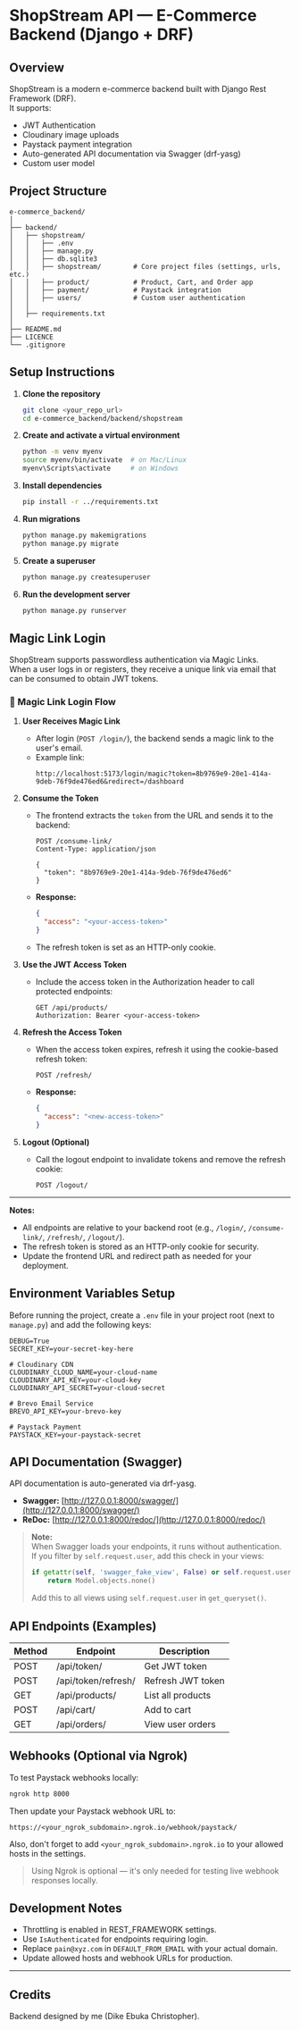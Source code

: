 # ShopStream API — E-Commerce Backend (Django + DRF)

## Overview

ShopStream is a modern e-commerce backend built with Django Rest Framework (DRF).  
It supports:

- JWT Authentication
- Cloudinary image uploads
- Paystack payment integration
- Auto-generated API documentation via Swagger (drf-yasg)
- Custom user model

## Project Structure

```
e-commerce_backend/
│
├── backend/
│   ├── shopstream/
│   │   ├── .env
│   │   ├── manage.py
│   │   ├── db.sqlite3
│   │   ├── shopstream/        # Core project files (settings, urls, etc.)
│   │   ├── product/           # Product, Cart, and Order app
│   │   ├── payment/           # Paystack integration
│   │   ├── users/             # Custom user authentication
│   │
│   ├── requirements.txt
│
├── README.md
├── LICENCE
└── .gitignore
```

## Setup Instructions

1. **Clone the repository**
    ```sh
    git clone <your_repo_url>
    cd e-commerce_backend/backend/shopstream
    ```

2. **Create and activate a virtual environment**
    ```sh
    python -m venv myenv
    source myenv/bin/activate  # on Mac/Linux
    myenv\Scripts\activate     # on Windows
    ```

3. **Install dependencies**
    ```sh
    pip install -r ../requirements.txt
    ```

4. **Run migrations**
    ```sh
    python manage.py makemigrations
    python manage.py migrate
    ```

5. **Create a superuser**
    ```sh
    python manage.py createsuperuser
    ```

6. **Run the development server**
    ```sh
    python manage.py runserver
    ```

## Magic Link Login

ShopStream supports passwordless authentication via Magic Links.  
When a user logs in or registers, they receive a unique link via email that can be consumed to obtain JWT tokens.


### 🔑 Magic Link Login Flow

1. **User Receives Magic Link**

   - After login (`POST /login/`), the backend sends a magic link to the user's email.
   - Example link:
     ```
     http://localhost:5173/login/magic?token=8b9769e9-20e1-414a-9deb-76f9de476ed6&redirect=/dashboard
     ```

2. **Consume the Token**

   - The frontend extracts the `token` from the URL and sends it to the backend:
     ```
     POST /consume-link/
     Content-Type: application/json

     {
       "token": "8b9769e9-20e1-414a-9deb-76f9de476ed6"
     }
     ```
   - **Response:**
     ```json
     {
       "access": "<your-access-token>"
     }
     ```
   - The refresh token is set as an HTTP-only cookie.

3. **Use the JWT Access Token**

   - Include the access token in the Authorization header to call protected endpoints:
     ```
     GET /api/products/
     Authorization: Bearer <your-access-token>
     ```

4. **Refresh the Access Token**

   - When the access token expires, refresh it using the cookie-based refresh token:
     ```
     POST /refresh/
     ```
   - **Response:**
     ```json
     {
       "access": "<new-access-token>"
     }
     ```

5. **Logout (Optional)**

   - Call the logout endpoint to invalidate tokens and remove the refresh cookie:
     ```
     POST /logout/
     ```

---

**Notes:**
- All endpoints are relative to your backend root (e.g., `/login/`, `/consume-link/`, `/refresh/`, `/logout/`).
- The refresh token is stored as an HTTP-only cookie for security.
- Update the frontend URL and redirect path as needed for your deployment.


## Environment Variables Setup

Before running the project, create a `.env` file in your project root (next to `manage.py`) and add the following keys:

```env
DEBUG=True
SECRET_KEY=your-secret-key-here

# Cloudinary CDN
CLOUDINARY_CLOUD_NAME=your-cloud-name
CLOUDINARY_API_KEY=your-cloud-key
CLOUDINARY_API_SECRET=your-cloud-secret

# Brevo Email Service
BREVO_API_KEY=your-brevo-key

# Paystack Payment
PAYSTACK_KEY=your-paystack-secret
```

## API Documentation (Swagger)

API documentation is auto-generated via drf-yasg.

- **Swagger:** [http://127.0.0.1:8000/swagger/](http://127.0.0.1:8000/swagger/)
- **ReDoc:** [http://127.0.0.1:8000/redoc/](http://127.0.0.1:8000/redoc/)

> **Note:**  
> When Swagger loads your endpoints, it runs without authentication.  
> If you filter by `self.request.user`, add this check in your views:
> ```python
> if getattr(self, 'swagger_fake_view', False) or self.request.user.is_anonymous:
>     return Model.objects.none()
> ```
> Add this to all views using `self.request.user` in `get_queryset()`.

## API Endpoints (Examples)

| Method | Endpoint                | Description           |
|--------|-------------------------|-----------------------|
| POST   | /api/token/             | Get JWT token         |
| POST   | /api/token/refresh/     | Refresh JWT token     |
| GET    | /api/products/          | List all products     |
| POST   | /api/cart/              | Add to cart           |
| GET    | /api/orders/            | View user orders      |

## Webhooks (Optional via Ngrok)

To test Paystack webhooks locally:

```sh
ngrok http 8000
```

Then update your Paystack webhook URL to:

```
https://<your_ngrok_subdomain>.ngrok.io/webhook/paystack/
```
Also, don't forget to add `<your_ngrok_subdomain>.ngrok.io` to your allowed hosts in the settings.

> Using Ngrok is optional — it's only needed for testing live webhook responses locally.

## Development Notes

- Throttling is enabled in REST_FRAMEWORK settings.
- Use `IsAuthenticated` for endpoints requiring login.
- Replace `pain@xyz.com` in `DEFAULT_FROM_EMAIL` with your actual domain.
- Update allowed hosts and webhook URLs for production.

---

## Credits

Backend designed by me (Dike Ebuka Christopher).